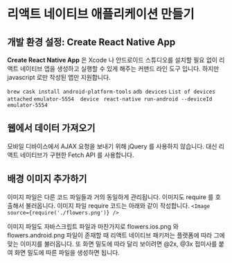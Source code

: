 # 리액트 네이티브 애플리케이션 만들기

## 개발 환경 설정: Create React Native App

**Create React Native App** 은 Xcode 나 안드로이드 스튜디오를 설치할 필요 없이 리액트 네이티브 앱을 생성하고 실행할 수 있게 해주는 커맨드 라인 도구 입니다. 하지만 javascript 로만 작성된 앱만 지원합니다. 

``brew cask install android-platform-tools``
``adb devices``
``List of devices attached``
``emulator-5554  device``
`` react-native run-android --deviceId emulator-5554``

## 웹에서 데이터 가져오기
모바일 디바이스에서 AJAX 요청을 보내기 위해 jQuery 를 사용하지 않습니다. 대신 리액트 네이티브가 구현한 Fetch API 를 사용합니다. 

## 배경 이미지 추가하기
이미지 파일은 다른 코드 파일들과 거의 동일하게 관리됩니다. 이미지도 require 를 호출해서 불러옵니다. 
이미지 파일 require 코드는 아래와 같이 작성합니다.
 ``<Image source={require('./flowers.png')} />``

이미지 파일도 자바스크립트 파일과 마찬가지로 flowers.ios.png 와 flowers.android.png 파일이 존재할 때 리액트 네이티브 패키저는 플랫폼에 따라 그에 맞는 이미지를 불러옵니다. 또 화면 밀도에 따라 달리 보이려면 @2x, @3x 접미사를 붙여 화면 밀도에 따른 파일을 생성하면 됩니다. 
<!--stackedit_data:
eyJoaXN0b3J5IjpbNTAwMDE0MjIwLC0zOTE0NjI5MDYsMTM2Nz
kxNzU4MiwtMTgwODI3MjQzNSwtNDg3NDQyNzgxLDkxNjI0MjA1
Niw0MzA2ODMzMl19
-->
